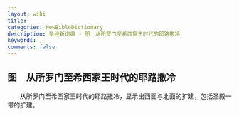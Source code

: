```yaml
---
layout: wiki
title: 
categories: NewBibleDictionary
description: 圣经新词典 - 图　从所罗门至希西家王时代的耶路撒冷
keywords: , 
comments: false
---
```


## 图　从所罗门至希西家王时代的耶路撒冷



　　从所罗门至希西家王时代的耶路撒冷，显示出西面与北面的扩建，包括圣殿一带的扩建。







